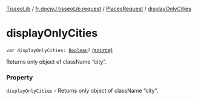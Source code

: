 [TisseoLib](../../index.md) / [fr.docjyJ.tisseoLib.request](../index.md) / [PlacesRequest](index.md) / [displayOnlyCities](./display-only-cities.md)

# displayOnlyCities

`var displayOnlyCities: `[`Boolean`](https://kotlinlang.org/api/latest/jvm/stdlib/kotlin/-boolean/index.html)`?` [(source)](https://github.com/docjyJ/TisseoLib/tree/master/src/main/kotlin/fr/docjyJ/tisseoLib/request/PlacesRequest.kt#L46)

Returns only object of className “city”.

### Property

`displayOnlyCities` - Returns only object of className “city”.